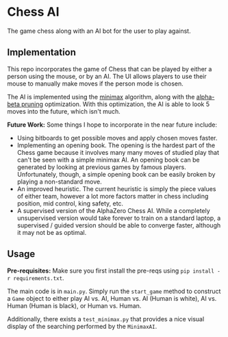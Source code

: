 # Chess AI
The game chess along with an AI bot for the user to play against.

## Implementation

This repo incorporates the game of Chess that can be played by either a person using the mouse, or by an AI. The UI allows players to use their mouse to manually make moves if the person mode is chosen.

The AI is implemented using the [minimax](https://en.wikipedia.org/wiki/Minimax) algorithm, along with the [alpha-beta pruning](https://en.wikipedia.org/wiki/Alpha%E2%80%93beta_pruning) optimization. With this optimization, the AI is able to look 5 moves into the future, which isn't much.

**Future Work:** Some things I hope to incorporate in the near future include:
- Using bitboards to get possible moves and apply chosen moves faster.
- Implementing an opening book. The opening is the hardest part of the Chess game because it involves many many moves of studied play that can't be seen with a simple minimax AI. An opening book can be generated by looking at previous games by famous players. Unfortunately, though, a simple opening book can be easily broken by playing a non-standard move.
- An improved heuristic. The current heuristic is simply the piece values of either team, however a lot more factors matter in chess including position, mid control, king safety, etc.
- A supervised version of the AlphaZero Chess AI. While a completely unsupervised version would take forever to train on a standard laptop, a supervised / guided version should be able to converge faster, although it may not be as optimal.


## Usage

**Pre-requisites:** Make sure you first install the pre-reqs using `pip install -r requirements.txt`.

The main code is in `main.py`. Simply run the `start_game` method to construct a `Game` object to either play AI vs. AI, Human vs. AI (Human is white), AI vs. Human (Human is black), or Human vs. Human.

Additionally, there exists a `test_minimax.py` that provides a nice visual display of the searching performed by the `MinimaxAI`.

